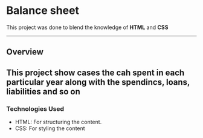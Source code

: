 # Balance sheet
This project was done to blend the knowledge of **HTML** and **CSS**

-----
## Overview
This project show cases the cah spent in each particular year along with the spendincs, loans, liabilities and so on
----

### Technologies Used
- HTML: For structuring the content.
- CSS: For styling the content
